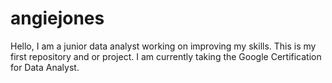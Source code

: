 # angiejones
Hello, I am a junior data analyst working on improving my skills.  This is my first repository and or project.
I am currently taking the Google Certification for Data Analyst.
